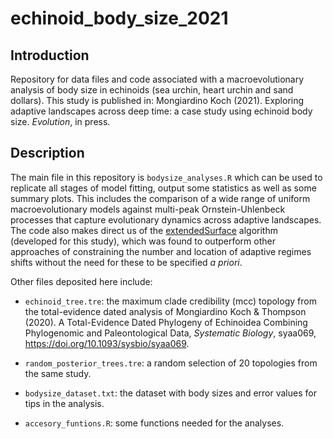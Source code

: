 # echinoid_body_size_2021

## Introduction
Repository for data files and code associated with a macroevolutionary analysis of body size in echinoids (sea urchin, heart urchin and sand dollars). This study is published in: Mongiardino Koch (2021). Exploring adaptive landscapes across deep time: a case study using echinoid body size. *Evolution*, in press.

## Description
The main file in this repository is `bodysize_analyses.R` which can be used to replicate all stages of model fitting, output some statistics as well as some summary plots. This includes the comparison of a wide range of uniform macroevolutionary models against multi-peak Ornstein-Uhlenbeck processes that capture evolutionary dynamics across adaptive landscapes. The code also makes direct us of the [extendedSurface](https://github.com/mongiardino/extendedSurface) algorithm (developed for this study), which was found to outperform other approaches of constraining the number and location of adaptive regimes shifts without the need for these to be specified *a priori*.

Other files deposited here include:

- `echinoid_tree.tre`: the maximum clade credibility (mcc) topology from the total-evidence dated analysis of Mongiardino Koch & Thompson (2020). A Total-Evidence Dated Phylogeny of Echinoidea Combining Phylogenomic and Paleontological Data, *Systematic Biology*, syaa069, https://doi.org/10.1093/sysbio/syaa069.

- `random_posterior_trees.tre`: a random selection of 20 topologies from the same study.

- `bodysize_dataset.txt`: the dataset with body sizes and error values for tips in the analysis.

- `accesory_funtions.R`: some functions needed for the analyses.
